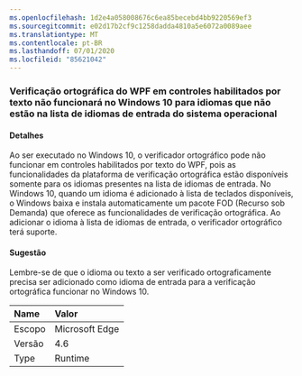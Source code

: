 ```yaml
---
ms.openlocfilehash: 1d2e4a058008676c6ea85becebd4bb9220569ef3
ms.sourcegitcommit: e02d17b2cf9c1258dadda4810a5e6072a0089aee
ms.translationtype: MT
ms.contentlocale: pt-BR
ms.lasthandoff: 07/01/2020
ms.locfileid: "85621042"
---
```

### <a name="wpf-spell-checking-in-text-enabled-controls-will-not-work-in-windows-10-for-languages-not-in-the-oss-input-language-list"></a>Verificação ortográfica do WPF em controles habilitados por texto não funcionará no Windows 10 para idiomas que não estão na lista de idiomas de entrada do sistema operacional

#### <a name="details"></a>Detalhes

Ao ser executado no Windows 10, o verificador ortográfico pode não funcionar em controles habilitados por texto do WPF, pois as funcionalidades da plataforma de verificação ortográfica estão disponíveis somente para os idiomas presentes na lista de idiomas de entrada. No Windows 10, quando um idioma é adicionado à lista de teclados disponíveis, o Windows baixa e instala automaticamente um pacote FOD (Recurso sob Demanda) que oferece as funcionalidades de verificação ortográfica. Ao adicionar o idioma à lista de idiomas de entrada, o verificador ortográfico terá suporte.

#### <a name="suggestion"></a>Sugestão

Lembre-se de que o idioma ou texto a ser verificado ortograficamente precisa ser adicionado como idioma de entrada para a verificação ortográfica funcionar no Windows 10.

| Name    | Valor       |
|:--------|:------------|
| Escopo   |Microsoft Edge|
|Versão|4.6|
|Type|Runtime|
